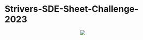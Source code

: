 # Strivers-SDE-Sheet-Challenge-2023
<div align="center"><img src="https://files.codingninjas.in/web_banner_strivers-27614.jpg" /><div/>
